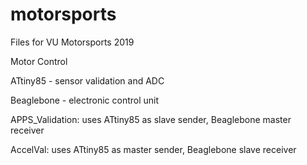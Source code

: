 # motorsports
Files for VU Motorsports 2019

Motor Control

ATtiny85 - sensor validation and ADC

Beaglebone - electronic control unit

APPS_Validation: uses ATtiny85 as slave sender, Beaglebone master receiver

AccelVal: uses ATtiny85 as master sender, Beaglebone slave receiver
